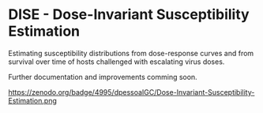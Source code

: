 DISE - Dose-Invariant Susceptibility Estimation
============

Estimating susceptibility distributions from dose-response curves and from survival over time of hosts challenged with escalating virus doses.

Further documentation and improvements comming soon.

https://zenodo.org/badge/4995/dpessoaIGC/Dose-Invariant-Susceptibility-Estimation.png

